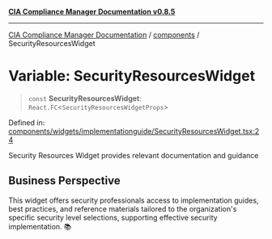 [**CIA Compliance Manager Documentation v0.8.5**](../../README.md)

***

[CIA Compliance Manager Documentation](../../modules.md) / [components](../README.md) / SecurityResourcesWidget

# Variable: SecurityResourcesWidget

> `const` **SecurityResourcesWidget**: `React.FC`\<`SecurityResourcesWidgetProps`\>

Defined in: [components/widgets/implementationguide/SecurityResourcesWidget.tsx:24](https://github.com/Hack23/cia-compliance-manager/blob/b7c3bc9644fb5b9d82b5b184ba290206da25104b/src/components/widgets/implementationguide/SecurityResourcesWidget.tsx#L24)

Security Resources Widget provides relevant documentation and guidance

## Business Perspective

This widget offers security professionals access to implementation guides,
best practices, and reference materials tailored to the organization's
specific security level selections, supporting effective security implementation. 📚
